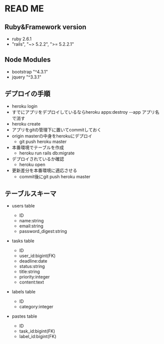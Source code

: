 # READ ME  
## Ruby&Framework version  
- ruby 2.6.1
- "rails", "~> 5.2.2", ">= 5.2.2.1" 
## Node Modules
- bootstrap "^4.3.1"
- jquery "^3.3.1" 
## デプロイの手順  
- heroku login
- すでにアプリをデプロイしているならheroku apps:destroy --app アプリ名で消す
- heroku create
- アプリをgitの管理下に置いてcommitしておく
- origin masterの中身をherokuにデプロイ
  - git push heroku master
- 本番環境でテーブルを作成
  - heroku run rails db:migrate
- デプロイされているか確認
  - heroku open
- 更新差分を本番環境に適応させる
  - commit後にgit push heroku master  
## テーブルスキーマ  
- users table
  - ID
  - name:string
  - email:string
  - password_digest:string  

- tasks table
  - ID
  - user_id:bigint(FK)
  - deadline:date
  - status:string
  - title:string
  - priority:integer
  - content:text  

- labels table
  - ID
  - category:integer

- pastes table
  - ID
  - task_id:bigint(FK)
  - label_id:bigint(FK)